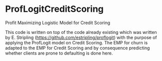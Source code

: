 # ProfLogitCreditScoring
Profit Maximizing Logistic Model for Credit Scoring

This code is written on top of the code already existing which was written by E. Stripling (https://github.com/estripling/proflogit) with the purpose of applying the ProfLogit model on Credit Scoring. The EMP for churn is adapted to the EMP for Credit Scoring and by consequence predicting whether clients are prone to defaulting is done here.
